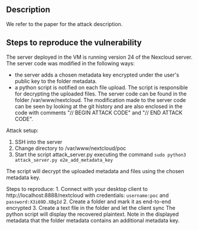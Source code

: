 ## Description
We refer to the paper for the attack description. 

## Steps to reproduce the vulnerability

The server deployed in the VM is running version 24 of the Nexcloud server. 
The server code was modified in the following ways:
- the server adds a chosen metadata key encrypted under the user's public key to the folder metadata.
- a python script is notified on each file upload. The script is responsible for decrypting the uploaded files.
The server code can be found in the folder /var/www/nextcloud.
The modification made to the server code can be seen by looking at the git history and are also enclosed in the code with comments 
"// BEGIN ATTACK CODE" and "// END ATTACK CODE".

Attack setup:
  1. SSH into the server
  2. Change directory to /var/www/nextcloud/poc
  3. Start the script attack_server.py executing the command 
        ```sudo python3 attack_server.py e2e_add_metadata_key```

The script will decrypt the uploaded metadata and files using the chosen metadata key. 

Steps to reproduce:
    1. Connect with your desktop client to http://localhost:8888/nextcloud  with credentials: `username:poc` and `password:X3i69D.XBgId` 
    2. Create a folder and mark it as end-to-end encrypted
    3. Create a text file in the folder and let the client sync
The python script will display the recovered plaintext. 
Note in the displayed metadata that the folder metadata contains an additional metadata key.
